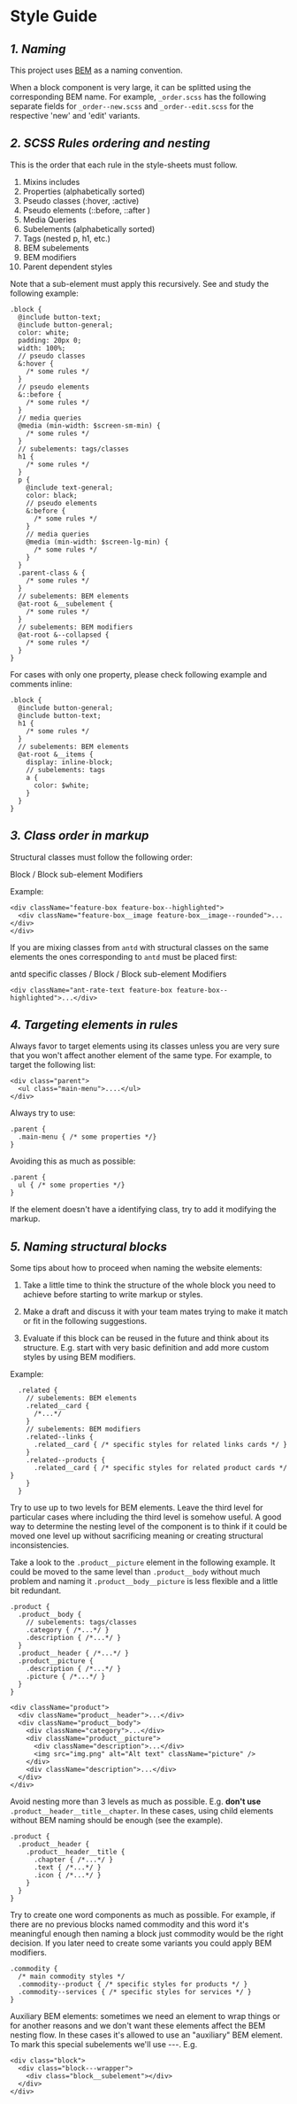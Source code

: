 # Style Guide

## _1. Naming_

This project uses [BEM](http://getbem.com/) as a naming convention.

When a block component is very large, it can be splitted using the corresponding BEM name. For example, `_order.scss` has the following separate fields for `_order--new.scss` and `_order--edit.scss` for the respective 'new' and 'edit' variants.

## _2. SCSS Rules ordering and nesting_

This is the order that each rule in the style-sheets must follow.

1. Mixins includes
2. Properties (alphabetically sorted)
3. Pseudo classes (:hover, :active)
4. Pseudo elements (::before, ::after )
5. Media Queries
6. Subelements (alphabetically sorted)
7. Tags (nested p, h1, etc.)
8. BEM subelements
9. BEM modifiers
10. Parent dependent styles

Note that a sub-element must apply this recursively. See and study the following example:

    .block {
      @include button-text;
      @include button-general;
      color: white;
      padding: 20px 0;
      width: 100%;
      // pseudo classes
      &:hover {
        /* some rules */
      }
      // pseudo elements
      &::before {
        /* some rules */
      }
      // media queries
      @media (min-width: $screen-sm-min) {
        /* some rules */
      }
      // subelements: tags/classes
      h1 {
        /* some rules */
      }
      p {
        @include text-general;
        color: black;
        // pseudo elements
        &:before {
          /* some rules */
        }
        // media queries
        @media (min-width: $screen-lg-min) {
          /* some rules */
        }
      }
      .parent-class & {
        /* some rules */
      }
      // subelements: BEM elements
      @at-root &__subelement {
        /* some rules */
      }
      // subelements: BEM modifiers
      @at-root &--collapsed {
        /* some rules */
      }
    }

For cases with only one property, please check following example and comments inline:

    .block {
      @include button-general;
      @include button-text;
      h1 {
        /* some rules */
      }
      // subelements: BEM elements
      @at-root &__items {
        display: inline-block;
        // subelements: tags
        a {
          color: $white;
        }
      }
    }

## _3. Class order in markup_

Structural classes must follow the following order:

Block / Block sub-element
Modifiers

Example:

    <div className="feature-box feature-box--highlighted">
      <div className="feature-box__image feature-box__image--rounded">...</div>
    </div>

If you are mixing classes from `antd` with structural classes on the same elements the ones corresponding to `antd` must be placed first:

antd specific classes / Block / Block sub-element
Modifiers

    <div className="ant-rate-text feature-box feature-box--highlighted">...</div>

## _4. Targeting elements in rules_

Always favor to target elements using its classes unless you are very sure that you won't affect another element of the same type. For example, to target the following list:

    <div class="parent">
      <ul class="main-menu">....</ul>
    </div>

Always try to use:

    .parent {
      .main-menu { /* some properties */}
    }

Avoiding this as much as possible:

    .parent {
      ul { /* some properties */}
    }

If the element doesn't have a identifying class, try to add it modifying the markup.

## _5. Naming structural blocks_

Some tips about how to proceed when naming the website elements:

1. Take a little time to think the structure of the whole block you
   need to achieve before starting to write markup or styles.
2. Make a draft and discuss it with your team mates trying to make it
   match or fit in the following suggestions.

3. Evaluate if this block can be reused in the future and think about
   its structure. E.g. start with very basic definition and add more
   custom styles by using BEM modifiers.

Example:

```
  .related {
    // subelements: BEM elements
    .related__card {
      /*...*/
    }
    // subelements: BEM modifiers
    .related--links {
      .related__card { /* specific styles for related links cards */ }
    }
    .related--products {
      .related__card { /* specific styles for related product cards */ }
    }
  }
```

Try to use up to two levels for BEM elements. Leave the third level for particular cases where including the third level is somehow useful. A good way to determine the nesting level of the component is to think if it could be moved one level up without sacrificing meaning or creating structural inconsistencies.

Take a look to the `.product__picture` element in the following example. It could be moved to the same level than `.product__body` without much problem and naming it `.product__body__picture` is less flexible and a little bit redundant.

    .product {
      .product__body {
        // subelements: tags/classes
        .category { /*...*/ }
        .description { /*...*/ }
      }
      .product__header { /*...*/ }
      .product__picture {
        .description { /*...*/ }
        .picture { /*...*/ }
      }
    }

    <div className="product">
      <div className="product__header">...</div>
      <div className="product__body">
        <div className="category">...</div>
        <div className="product__picture">
          <div className="description">...</div>
          <img src="img.png" alt="Alt text" className="picture" />
        </div>
        <div className="description">...</div>
      </div>
    </div>

Avoid nesting more than 3 levels as much as possible. E.g. **don't use** `.product__header__title__chapter`. In these cases, using child elements without BEM naming should be enough (see the example).

    .product {
      .product__header {
        .product__header__title {
          .chapter { /*...*/ }
          .text { /*...*/ }
          .icon { /*...*/ }
        }
      }
    }

Try to create one word components as much as possible. For example, if there are no previous blocks named commodity and this word it's meaningful enough then naming a block just commodity would be the right decision. If you later need to create some variants you could apply BEM modifiers.

    .commodity {
      /* main commodity styles */
      .commodity--product { /* specific styles for products */ }
      .commodity--services { /* specific styles for services */ }
    }

Auxiliary BEM elements: sometimes we need an element to wrap things or for another reasons and we don't want these elements affect the BEM nesting flow. In these cases it's allowed to use an "auxiliary" BEM element. To mark this special subelements we'll use ---. E.g.

    <div class="block">
      <div class="block---wrapper">
        <div class="block__subelement"></div>
      </div>
    </div>

```

```
